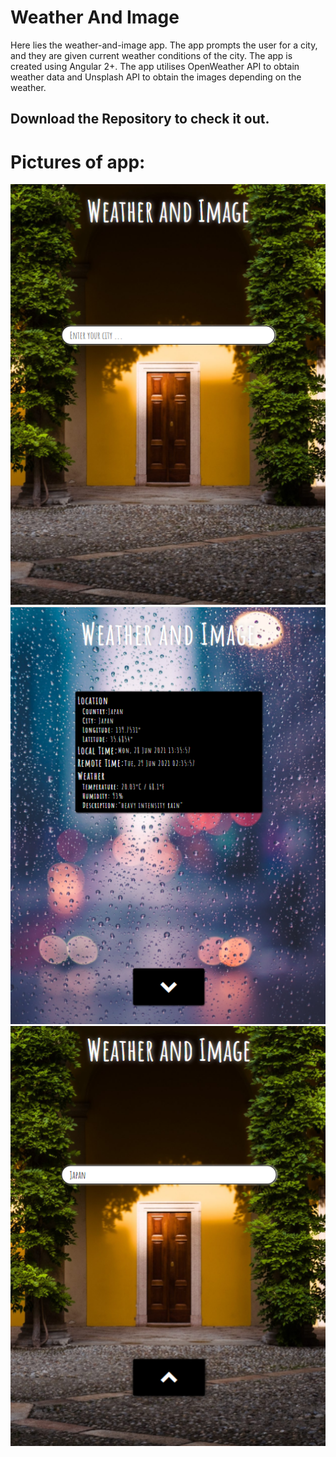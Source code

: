 # Weather And Image

Here lies the weather-and-image app. The app prompts the user for a city, and they are given current weather conditions of the city.
The app is created using Angular 2+. The app utilises OpenWeather API to obtain weather data and Unsplash API to obtain the images depending on the weather.

## Download the Repository to check it out.

# Pictures of app:

![home](https://github.com/flashato9/weather-and-image/blob/main/github/images/img_1.PNG)  
![content](https://github.com/flashato9/weather-and-image/blob/main/github/images/img_2.PNG)  
![home_after_content](https://github.com/flashato9/weather-and-image/blob/main/github/images/img_3.PNG)
